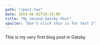 ```yaml
---
path: "/post-two"
date: 2019-06-02T20:15:00
title: "My Second Gatsby Post"
spoiler: "Don't click this is for test 2"
---
```


This is my very first blog post in Gatsby
